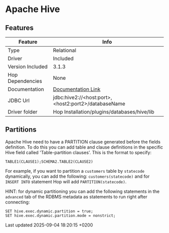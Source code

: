 <div id="header">

# Apache Hive

</div>

<div id="content">

<div class="sect1">

## Features

<div class="sectionbody">

| Feature          | Info                                                                                                               |
| ---------------- | ------------------------------------------------------------------------------------------------------------------ |
| Type             | Relational                                                                                                         |
| Driver           | Included                                                                                                           |
| Version Included | 3.1.3                                                                                                              |
| Hop Dependencies | None                                                                                                               |
| Documentation    | [Documentation Link](https://cwiki.apache.org/confluence/display/Hive/HiveServer2+Clients#HiveServer2Clients-JDBC) |
| JDBC Url         | jdbc:hive2://\<host:port\>,\<host2:port2\>/databaseName                                                            |
| Driver folder    | Hop Installation/plugins/databases/hive/lib                                                                        |

</div>

</div>

<div class="sect1">

## Partitions

<div class="sectionbody">

<div class="paragraph">

Apache Hive need to have a PARTITION clause generated before the fields definition. To do this you can add table and clause definitions in the specific Hive field called 'Table-partition clauses'. This is the format to specify:

</div>

<div class="paragraph">

`TABLE1(CLAUSE1);SCHEMA2.TABLE2(CLAUSE2)`

</div>

<div class="paragraph">

For example, if you want to partition a `customers` table by `statecode` dynamically, you can add the following: `customers(statecode)` and for `INSERT INTO` statement Hop will add `PARTITION(statecode)`.

</div>

<div class="paragraph">

HINT: for dynamic partitioning you can add the following statements in the `advanced` tab of the RDBMS metadata as statements to run right after connecting:

</div>

<div class="listingblock">

<div class="content">

``` highlight
SET hive.exec.dynamic.partition = true;
SET hive.exec.dynamic.partition.mode = nonstrict;
```

</div>

</div>

</div>

</div>

</div>

<div id="footer">

<div id="footer-text">

Last updated 2025-09-04 18:20:15 +0200

</div>

</div>
